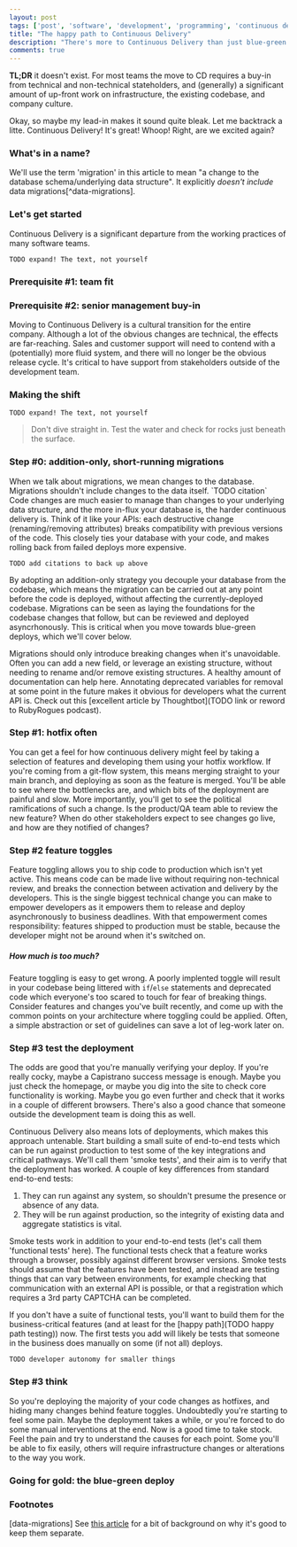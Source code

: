 ```yaml
---
layout: post
tags: ['post', 'software', 'development', 'programming', 'continuous delivery']
title: "The happy path to Continuous Delivery"
description: "There's more to Continuous Delivery than just blue-green deploys."
comments: true
---
```



__TL;DR__ it doesn't exist. For most teams the move to CD requires a buy-in from technical and non-technical stateholders, and (generally) a significant amount of up-front work on infrastructure, the existing codebase, and company culture.

<!-- more -->

Okay, so maybe my lead-in makes it sound quite bleak. Let me backtrack a litte. Continuous Delivery! It's great! Whoop! Right, are we excited again?

### What's in a name?

We'll use the term 'migration' in this article to mean "a change to the database schema/underlying data structure". It explicitly _doesn't include_ data migrations[^data-migrations]. 

### Let's get started

Continuous Delivery is a significant departure from the working practices of many software teams.

`TODO expand! The text, not yourself`


### Prerequisite #1: team fit


### Prerequisite #2: senior management buy-in

Moving to Continuous Delivery is a cultural transition for the entire company. Although a lot of the obvious changes are technical, the effects are far-reaching.  Sales and customer support will need to contend with a (potentially) more fluid system, and there will no longer be the obvious release cycle. It's critical to have support from stakeholders outside of the development team. 

### Making the shift

`TODO expand! The text, not yourself`

> Don't dive straight in. Test the water and check for rocks just beneath the surface.

### Step #0: addition-only, short-running migrations
<aside>
When we talk about migrations, we mean changes to the database. Migrations shouldn't include changes to the data itself. `TODO citation`
</aside>
Code changes are much easier to manage than changes to your underlying data structure, and the more in-flux your database is, the harder continuous delivery is.  Think of it like your APIs: each destructive change (renaming/removing attributes) breaks compatibility with previous versions of the code. This closely ties your database with your code, and makes rolling back from failed deploys more expensive.
 
`TODO add citations to back up above`

By adopting an addition-only strategy you decouple your database from the codebase, which means the migration can be carried out at any point before the code is deployed, without affecting the currently-deployed codebase.  Migrations can be seen as laying the foundations for the codebase changes that follow, but can be reviewed and deployed asyncrhonously. This is critical when you move towards blue-green deploys, which we'll cover below.

Migrations should only introduce breaking changes when it's unavoidable.  Often you can add a new field, or leverage an existing structure, without needing to rename and/or remove existing structures. A healthy amount of documentation can help here. Annotating deprecated variables for removal at some point in the future makes it obvious for developers what the current API is. Check out this [excellent article by Thoughtbot](TODO link or reword to RubyRogues podcast).


### Step #1: hotfix often

You can get a feel for how continuous delivery might feel by taking a selection of features and developing them using your hotfix workflow. If you're coming from a git-flow system, this means merging straight to your main branch, and deploying as soon as the feature is merged. You'll be able to see where the bottlenecks are, and which bits of the deployment are painful and slow. More importantly, you'll get to see the political ramifications of such a change. Is the product/QA team able to review the new feature? When do other stakeholders expect to see changes go live, and how are they notified of changes?

### Step #2 feature toggles

Feature toggling allows you to ship code to production which isn't yet active. This means code can be made live without requiring non-technical review, and breaks the connection between activation and delivery by the developers. This is the single biggest technical change you can make to empower developers as it empowers them to release and deploy asynchronously to business deadlines. With that empowerment comes responsibility: features shipped to production must be stable, because the developer might not be around when it's switched on. 

##### How much is too much?

Feature toggling is easy to get wrong. A poorly implented toggle will result in your codebase being littered with `if`/`else` statements and deprecated code which everyone's too scared to touch for fear of breaking things. Consider features and changes you've built recently, and come up with the common points on your architecture where toggling could be applied. Often, a simple abstraction or set of guidelines can save a lot of leg-work later on.

### Step #3 test the deployment

The odds are good that you're manually verifying your deploy. If you're really cocky, maybe a Capistrano success message is enough. Maybe you just check the homepage, or maybe you dig into the site to check core functionality is working. Maybe you go even further and check that it works in a couple of different browsers. There's also a good chance that someone outside the development team is doing this as well. 

Continuous Delivery also means lots of deployments, which makes this approach untenable. Start building a small suite of end-to-end tests which can be run against production to test some of the key integrations and critical pathways. We'll call them 'smoke tests', and their aim is to verify that the deployment has worked. A couple of key differences from standard end-to-end tests:

1. They can run against any system, so shouldn't presume the presence or absence of any data.
2. They will be run against production, so the integrity of existing data and aggregate statistics is vital.

Smoke tests work in addition to your end-to-end tests (let's call them 'functional tests' here). The functional tests check that a feature works through a browser, possibly against different browser versions. Smoke tests should assume that the features have been tested, and instead are testing things that can vary between environments, for example checking that communication with an external API is possible, or that a registration which requires a 3rd party CAPTCHA can be completed.

If you don't have a suite of functional tests, you'll want to build them for the business-critical features (and at least for the [happy path](TODO happy path testing)) now. The first tests you add will likely be tests that someone in the business does manually on some (if not all) deploys.

`TODO developer autonomy for smaller things`

### Step #3 think

So you're deploying the majority of your code changes as hotfixes, and hiding many changes behind feature toggles. Undoubtedly you're starting to feel some pain. Maybe the deployment takes a while, or you're forced to do some manual interventions at the end. Now is a good time to take stock. Feel the pain and try to understand the causes for each point. Some you'll be able to fix easily, others will require infrastructure changes or alterations to the way you work. 

### Going for gold: the blue-green deploy


### Footnotes

[data-migrations] See [this article](https://robots.thoughtbot.com/data-migrations-in-rails) for a bit of background on why it's good to keep them separate.
